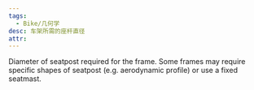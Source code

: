 ```yaml
---
tags:
  - Bike/几何学
desc: 车架所需的座杆直径
attr: 
---
```


Diameter of seatpost required for the frame. Some frames may require specific shapes of seatpost (e.g. aerodynamic profile) or use a fixed seatmast.